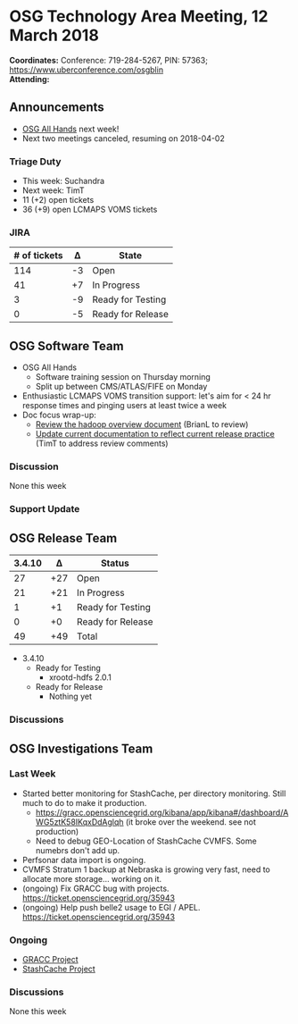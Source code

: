 # OSG Technology Area Meeting, 12 March 2018

**Coordinates:** Conference: 719-284-5267, PIN: 57363; <https://www.uberconference.com/osgblin>  
**Attending:**  


## Announcements

-   [OSG All Hands](https://opensciencegrid.github.io/all-hands/2018/) next week!
-   Next two meetings canceled, resuming on 2018-04-02


### Triage Duty

-   This week: Suchandra
-   Next week: TimT
-   11 (+2) open tickets
-   36 (+9) open LCMAPS VOMS tickets


### JIRA

| # of tickets | &Delta; | State             |
|------------ |------- |----------------- |
| 114          | -3      | Open              |
| 41           | +7      | In Progress       |
| 3            | -9      | Ready for Testing |
| 0            | -5      | Ready for Release |


## OSG Software Team

-   OSG All Hands
    -   Software training session on Thursday morning
    -   Split up between CMS/ATLAS/FIFE on Monday
-   Enthusiastic LCMAPS VOMS transition support: let's aim for < 24 hr response times and pinging users at least twice a week
-   Doc focus wrap-up:
    -   [Review the hadoop overview document](https://github.com/opensciencegrid/docs/pull/325) (BrianL to review)
    -   [Update current documentation to reflect current release practice](https://github.com/opensciencegrid/technology/pull/443) (TimT to address review comments)


### Discussion

None this week

### Support Update


## OSG Release Team

| 3.4.10 | &Delta; | Status            |
|------ |------- |----------------- |
| 27     | +27     | Open              |
| 21     | +21     | In Progress       |
| 1      | +1      | Ready for Testing |
| 0      | +0      | Ready for Release |
| 49     | +49     | Total             |

-   3.4.10
    -   Ready for Testing
        -   xrootd-hdfs 2.0.1
    -   Ready for Release
        -   Nothing yet


### Discussions



## OSG Investigations Team


### Last Week

-   Started better monitoring for StashCache, per directory monitoring.  Still much to do to make it production.  
    -   <https://gracc.opensciencegrid.org/kibana/app/kibana#/dashboard/AWG5ztK58IKqxDdAglqh> (it broke over the weekend.  see not production)
    -   Need to debug GEO-Location of StashCache CVMFS. Some numebrs don't add up.
-   Perfsonar data import is ongoing.
-   CVMFS Stratum 1 backup at Nebraska is growing very fast, need to allocate more storage&#x2026; working on it.
-   (ongoing) Fix GRACC bug with projects. <https://ticket.opensciencegrid.org/35943>
-   (ongoing) Help push belle2 usage to EGI / APEL.  <https://ticket.opensciencegrid.org/35943>


### Ongoing

-   [GRACC Project](https://jira.opensciencegrid.org/projects/GRACC/)
-   [StashCache Project](https://opensciencegrid.github.io/StashCache/)


### Discussions

None this week
